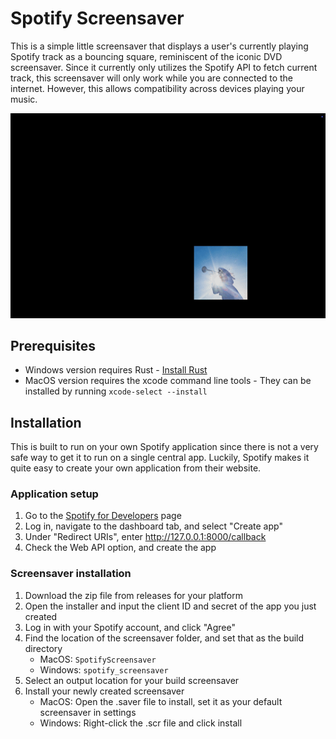 # Spotify Screensaver
This is a simple little screensaver that displays a user's currently playing Spotify track as a bouncing square, reminiscent of the iconic DVD screensaver. Since it currently only utilizes the Spotify API to fetch current track, this screensaver will only work while you are connected to the internet. However, this allows compatibility across devices playing your music.

![demo](https://raw.githubusercontent.com/JMalvin06/spotify-screensaver/main/preview/demo.gif)

## Prerequisites
- Windows version requires Rust - [Install Rust](https://rust-lang.org/tools/install/)
- MacOS version requires the xcode command line tools - They can be installed by running `xcode-select --install`

## Installation
This is built to run on your own Spotify application since there is not a very safe way to get it to run on 
a single central app. Luckily, Spotify makes it quite easy to create your own application from their website.

### Application setup
1. Go to the [Spotify for Developers](https://developer.spotify.com/) page
2. Log in, navigate to the dashboard tab, and select "Create app"
3. Under "Redirect URIs", enter http://127.0.0.1:8000/callback
4. Check the Web API option, and create the app

### Screensaver installation
1. Download the zip file from releases for your platform
2. Open the installer and input the client ID and secret of the app you just created
3. Log in with your Spotify account, and click "Agree"
4. Find the location of the screensaver folder, and set that as the build directory
    -  MacOS: `SpotifyScreensaver`
    -  Windows: `spotify_screensaver`
5. Select an output location for your build screensaver
6. Install your newly created screensaver
    - MacOS: Open the .saver file to install, set it as your default screensaver in settings
    - Windows: Right-click the .scr file and click install

